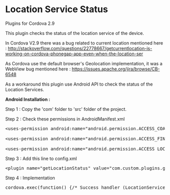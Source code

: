 Location Service Status
===============

Plugins for Cordova 2.9

This plugin checks the status of the location service of the device.

In Cordova V2.9 there was a bug related to current location mentioned here : http://stackoverflow.com/questions/22778667/getcurrentlocation-is-working-on-cordova-phonegap-app-even-when-the-location-ser

As Cordova use the default browser's Geolocation implementation, it was a WebView bug mentioned here : https://issues.apache.org/jira/browse/CB-6548

As a workaround this plugin use Android API to check the status of the Location Services.

<strong>Android Installation :</strong>

Step 1 : Copy the 'com' folder to 'src' folder of the project.

Step 2 : Check these permissions in AndroidManifest.xml
<pre>
&lt;uses-permission android:name=&quot;android.permission.ACCESS_COARSE_LOCATION&quot; /&gt;<br />
&lt;uses-permission android:name=&quot;android.permission.ACCESS_FINE_LOCATION&quot; /&gt;<br />
&lt;uses-permission android:name=&quot;android.permission.ACCESS_LOCATION_EXTRA_COMMANDS&quot; /&gt;
</pre>
Step 3 : Add this line to config.xml
<pre>
&lt;plugin name=&quot;getLocationStatus&quot; value=&quot;com.custom.plugins.getLocationStatus.getLocationStatus&quot; /&gt;
</pre>
Step 4 : Implementation
<pre>
cordova.exec(function() {/* Success handler (LocationServices are on) */}, function(e) {/* Error handler  (LocationServices are off) */}, "getLocationStatus", "execute",[]);
</pre>
